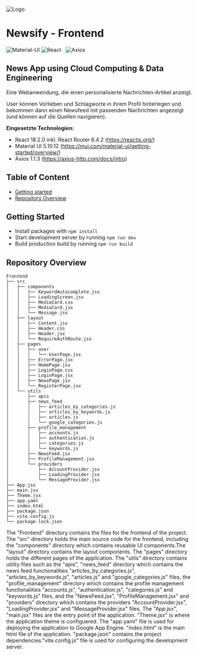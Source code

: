 
![Logo](https://avatars.githubusercontent.com/u/117459812?s=200&v=4)
#   Newsify - Frontend
![Material-UI](https://img.shields.io/badge/Material--UI-0081CB?style=for-the-badge&logo=material-ui&logoColor=white)
![React](https://img.shields.io/badge/React-20232A?style=for-the-badge&logo=react&logoColor=61DAFB)&nbsp;&nbsp; 
![Axios](https://img.shields.io/badge/Axios-5A29E4?style=for-the-badge&logo=axios&logoColor=white)&nbsp;&nbsp; 

## News App using Cloud Computing & Data Engineering

Eine Webanwendung, die einen personalisierte Nachrichten-Artikel anzeigt.

User können Vorlieben und Schlagworte in ihrem Profil hinterlegen und bekommen dann einen Newsfeed mit passenden Nachrichten angezeigt (und können auf die Quellen navigieren).

**Eingesetzte Technologien:**
* React 18.2.0 inkl. React Router 6.4.2 (https://reactjs.org/)
* Material UI 5.10.12 (https://mui.com/material-ui/getting-started/overview/)
* Axios 1.1.3 (https://axios-http.com/docs/intro)

## Table of Content
- [Getting started](#getting-started)
- [Repository Overview](#repository-overview)

## Getting Started
* Install packages with `npm install`
* Start development server by running `npm run dev`
* Build production build by running `npm run build`

## Repository Overview

```
Frontend
├── src
│   ├── components
│   │   ├── KeywordAutocomplete.jsx
│   │   ├── LoadingScreen.jsx
│   │   ├── MediaCard.css
│   │   ├── MediaCard.jsx
│   │   └── Message.jsx
│   ├── layout
│   │   ├── Content.jsx
│   │   ├── Header.css
│   │   ├── Header.jsx
│   │   └── RequireAuthRoute.jsx
│   ├── pages
│   │   ├── user
│   │   │   └── UserPage.jsx
│   │   ├── ErrorPage.jsx
│   │   ├── HomePage.jsx
│   │   ├── LoginPage.css
│   │   ├── LoginPage.jsx
│   │   ├── NewsPage.jsx
│   │   └── RegisterPage.jsx
│   └── utils
│       ├── apis
│       ├── news_feed
│       │   ├── articles_by_categories.js
│       │   ├── articles_by_keywords.js
│       │   ├── articles.js
│       │   └── google_categories.js
│       ├── profile_management
│       │   ├── accounts.js
│       │   ├── authentication.js
│       │   ├── categories.js
│       │   └── keywords.js
│       ├── NewsFeed.jsx
│       ├── ProfileManagement.jsx
│       └── providers
│           ├── AccountProvider.jsx
│           ├── LoadingProvider.jsx
│           └── MessageProvider.jsx
├── App.jsx
├── main.jsx
├── Theme.jsx
├── app.yaml
├── index.html
├── package.json
├── vite.config.js
└── package-lock.json
```

The "Frontend" directory contains the files for the frontend of the project. The "src" directory holds the main source code for the frontend, including the "components" directory which contains reusable UI components.The "layout" directory contains the layout components. The "pages" directory holds the different pages of the application. The "utils" directory contains utility files such as the "apis", "news_feed" directory which contains the news feed functionalities "articles_by_categories.js", "articles_by_keywords.js", "articles.js" and "google_categories.js" files, the "profile_management" directory which contains the profile management functionalities "accounts.js", "authentication.js", "categories.js" and "keywords.js" files, and the "NewsFeed.jsx", "ProfileManagement.jsx" and "providers" directory which contains the providers "AccountProvider.jsx", "LoadingProvider.jsx" and "MessageProvider.jsx" files. The "App.jsx", "main.jsx" files are the entry point of the application. 
"Theme.jsx" is where the application theme is configuered. The "app.yaml" file is used for deploying the application to Google App Engine. "index.html" is the main html file of the application. "package.json" contains the project dependencies."vite.config.js" file is used for configuring the development server.
